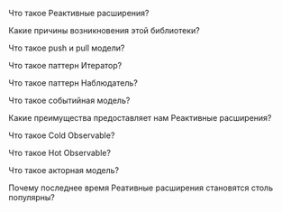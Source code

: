 Что такое Реактивные расширения?

Какие причины возникновения этой библиотеки?

Что такое push и pull модели? 

Что такое паттерн Итератор?

Что такое паттерн Наблюдатель?

Что такое событийная модель?

Какие преимущества предоставляет нам Реактивные расширения?

Что такое Cold Observable?

Что такое Hot Observable?

Что такое акторная модель?

Почему последнее время Реативные расширения становятся столь популярны?

 